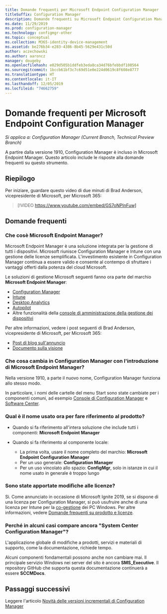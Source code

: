 ```yaml
---
title: Domande frequenti per Microsoft Endpoint Configuration Manager
titleSuffix: Configuration Manager
description: Domande frequenti su Microsoft Endpoint Configuration Manager
ms.date: 11/29/2019
ms.prod: configuration-manager
ms.technology: configmgr-other
ms.topic: conceptual
ms.collection: M365-identity-device-management
ms.assetid: be276b34-e283-4386-8b45-5629e431c50d
author: aczechowski
ms.author: aaroncz
manager: dougeby
ms.openlocfilehash: e029d505b1ddfeb3eda8ca34d76bfebbdf108564
ms.sourcegitcommit: 1bccb61bf3c7c69d51e0e224d0619c8f608e8777
ms.translationtype: HT
ms.contentlocale: it-IT
ms.lasthandoff: 12/05/2019
ms.locfileid: "74662759"
---
```

# <a name="microsoft-endpoint-configuration-manager-faq"></a>Domande frequenti per Microsoft Endpoint Configuration Manager

*Si applica a: Configuration Manager (Current Branch, Technical Preview Branch)*

A partire dalla versione 1910, Configuration Manager è incluso in Microsoft Endpoint Manager. Questo articolo include le risposte alla domande frequenti su questo strumento.

## <a name="summary"></a>Riepilogo

Per iniziare, guardare questo video di due minuti di Brad Anderson, vicepresidente di Microsoft, per Microsoft 365:

> [!VIDEO https://www.youtube.com/embed/GS7oNPInFuw]

## <a name="faqs"></a>Domande frequenti

### <a name="what-is-microsoft-endpoint-manager"></a>Che cosè Microsoft Endpoint Manager?

Microsoft Endpoint Manager è una soluzione integrata per la gestione di tutti i dispositivi. Microsoft riunisce Configuration Manager e Intune con una gestione delle licenze semplificata. L'investimento esistente in Configuration Manager continua a essere valido e consente al contempo di sfruttare i vantaggi offerti dalla potenza del cloud Microsoft.

Le soluzioni di gestione Microsoft seguenti fanno ora parte del marchio **Microsoft Endpoint Manager**:

- [Configuration Manager](https://docs.microsoft.com/configmgr)
- [Intune](https://docs.microsoft.com/intune)
- [Desktop Analytics](/configmgr/desktop-analytics/overview)
- [Autopilot](https://docs.microsoft.com/intune/enrollment/enrollment-autopilot)
- Altre funzionalità della [console di amministrazione della gestione dei dispositivi](https://go.microsoft.com/fwlink/?linkid=2109094)

Per altre informazioni, vedere i post seguenti di Brad Anderson, vicepresidente di Microsoft, per Microsoft 365:

- [Post di blog sull'annuncio](https://aka.ms/cmannounce)
- [Documento sulla visione](https://aka.ms/MEMVisionPaper)

### <a name="what-things-change-in-configuration-manager-with-microsoft-endpoint-manager"></a>Che cosa cambia in Configuration Manager con l'introduzione di Microsoft Endpoint Manager?

Nella versione 1910, a parte il nuovo nome, Configuration Manager funziona allo stesso modo.

In particolare, i nomi delle cartelle del menu Start sono state cambiate per i componenti comuni, ad esempio [Console di Configuration Manager](/configmgr/core/servers/manage/admin-console#bkmk_open) e [Software Center](/configmgr/core/understand/software-center#bkmk_open).

### <a name="how-do-we-refer-to-the-product-now"></a>Qual è il nome usato ora per fare riferimento al prodotto?

- Quando si fa riferimento all'intera soluzione che include tutti i componenti: **Microsoft Endpoint Manager**

- Quando si fa riferimento al componente locale:
  - La prima volta, usare il nome completo del marchio: **Microsoft Endpoint Configuration Manager**
  - Per un uso generale: **Configuration Manager**
  - Per un uso vincolato allo spazio: **ConfigMgr**, solo in istanze in cui il nome usato in generale è troppo lungo

### <a name="are-there-any-licensing-changes"></a>Sono state apportate modifiche alle licenze?

Sì. Come annunciato in occasione di Microsoft Ignite 2019, se si dispone di una licenza per Configuration Manager, si può usufruire anche di una licenza per Intune per la [co-gestione](/configmgr/comanage/overview) dei PC Windows. Per altre informazioni, vedere [Domande frequenti su prodotto e licenze](/configmgr/core/understand/product-and-licensing-faq#bkmk_mem).

### <a name="why-do-i-still-see-system-center-configuration-manager-some-places"></a>Perché in alcuni casi compare ancora "System Center Configuration Manager"?

L'applicazione globale di modifiche a prodotti, servizi e materiali di supporto, come la documentazione, richiede tempo.

Alcuni componenti fondamentali possono anche non cambiare mai. Il principale servizio Windows nei server del sito è ancora **SMS_Executive**. Il repository GitHub che supporta questa documentazione continuerà a essere **SCCMDocs**.

## <a name="next-steps"></a>Passaggi successivi

Leggere l'articolo [Novità delle versioni incrementali di Configuration Manager](/configmgr/core/plan-design/changes/whats-new-incremental-versions)
